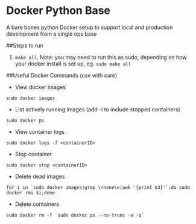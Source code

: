 Docker Python Base
==================

A bare bones python Docker setup to support local and production development from a single ops base

##Steps to run

1. `make all`. Note: you may need to run this as sudo, depending on how your docker install is set up, eg. `sudo make all`

##Useful Docker Commands (use with care)

- View docker images
```
sudo docker images
```
- List actively running images (add -l to include stopped containers)
```
sudo docker ps
```
- View container logs
```
sudo docker logs -f <containerID>
```
- Stop container
```
sudo docker stop <containerID>
```
- Delete dead images 
```
for i in `sudo docker images|grep \<none\>|awk '{print $3}'`;do sudo docker rmi $i;done
```
- Delete containers 
```
sudo docker rm -f `sudo docker ps --no-trunc -a -q`
```
